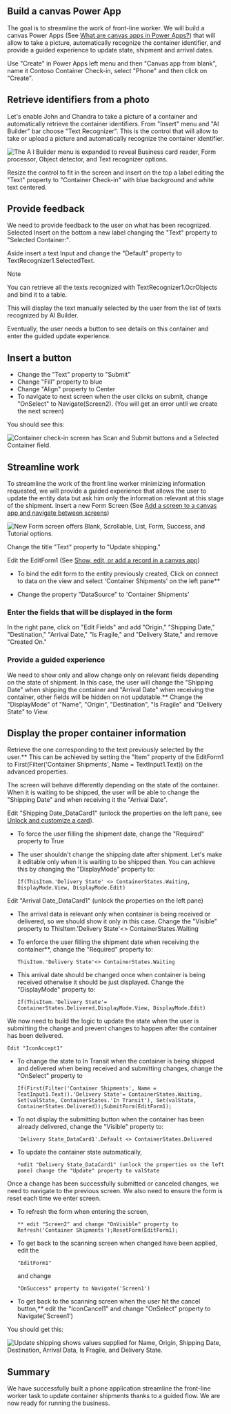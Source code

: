 ## Build a canvas Power App

The goal is to streamline the work of front-line worker. We will build a canvas Power Apps (See [What are canvas apps in Power Apps?](https://docs.microsoft.com/powerapps/maker/canvas-apps/getting-started)) that will allow to take a picture, automatically recognize the container identifier, and provide a guided experience to update state, shipment and arrival dates.

Use "Create" in Power Apps left menu and then "Canvas app from blank", name it Contoso Container Check-in, select "Phone" and then click on "Create".

## Retrieve identifiers from a photo

Let's enable John and Chandra to take a picture of a container and automatically retrieve the container identifiers. From "Insert" menu and "AI Builder" bar choose "Text Recognizer". This is the control that will allow to take or upload a picture and automatically recognize the container identifier.

![The A I Builder menu is expanded to reveal Business card reader, Form processor, Object detector, and Text recognizer options.](../media/image10.png)

Resize the control to fit in the screen and insert on the top a label editing the "Text" property to "Container Check-in" with blue background and white text centered.

## Provide feedback

We need to provide feedback to the user on what has been recognized. Selected Insert on the bottom a new label changing the "Text" property to "Selected Container:".

Aside insert a text Input and change the "Default" property to TextRecognizer1.SelectedText.

>[!NOTE]
>You can retrieve all the texts recognized with TextRecognizer1.OcrObjects and bind it to a table.

This will display the text manually selected by the user from the list of texts recognized by AI Builder.

Eventually, the user needs a button to see details on this container and enter the guided update experience.

## Insert a button

- Change the "Text" property to "Submit"
- Change "Fill" property to blue
- Change "Align" property to Center
- To navigate to next screen when the user clicks on submit, change "OnSelect" to Navigate(Screen2). (You will get an error until we create the next screen)

You should see this:

![Container check-in screen has Scan and Submit buttons and a Selected Container field.](../media/image11.png)

## Streamline work

To streamline the work of the front line worker minimizing information requested, we will provide a guided experience that allows the user to update the entity data but ask him only the information relevant at this stage of the shipment. Insert a new Form Screen (See [Add a screen to a canvas app and navigate between screens](https://docs.microsoft.com/powerapps/maker/canvas-apps/add-screen-context-variables))

![New Form screen offers Blank, Scrollable, List, Form, Success, and Tutorial options.](../media/image12.png)

Change the title "Text" property to "Update shipping."

Edit the EditForm1 (See [Show, edit, or add a record in a canvas app](https://docs.microsoft.com/powerapps/maker/canvas-apps/add-form))

- To bind the edit form to the entity previously created, Click on connect to data on the view and select 'Container Shipments' on the left pane**

- Change the property "DataSource" to 'Container Shipments'

### Enter the fields that will be displayed in the form

In the right pane, click on "Edit Fields" and add "Origin," "Shipping Date," "Destination," "Arrival Date," "Is Fragile," and "Delivery State," and remove "Created On."

### Provide a guided experience

We need to show only and allow change only on relevant fields depending on the state of shipment. In this case, the user will change the "Shipping Date" when shipping the container and "Arrival Date" when receiving the container, other fields will be hidden on not updatable.** Change the "DisplayMode" of "Name", "Origin", "Destination", "Is Fragile" and "Delivery State" to View.

## Display the proper container information

Retrieve the one corresponding to the text previously selected by the user.** This can be achieved by setting the "Item" property of the EditForm1 to First(Filter(\'Container Shipments\', Name = TextInput1.Text)) on the advanced properties.

The screen will behave differently depending on the state of the container. When it is waiting to be shipped, the user will be able to change the "Shipping Date" and when receiving it the "Arrival Date".

Edit "Shipping Date\_DataCard1" (unlock the properties on the left pane, see [Unlock and customize a card](https://docs.microsoft.com/powerapps/maker/canvas-apps/customize-card#unlock-and-customize-a-card)).

- To force the user filling the shipment date, change the "Required" property to True

- The user shouldn't change the shipping date after shipment. Let's make it editable only when it is waiting to be shipped then.
    You can achieve this by changing the "DisplayMode" property to:

    ```If(ThisItem.'Delivery State' <> ContainerStates.Waiting, DisplayMode.View, DisplayMode.Edit)```

Edit "Arrival Date\_DataCard1" (unlock the properties on the left pane)

- The arrival data is relevant only when container is being received or delivered, so we should show it only in this case. Change the "Visible" property to ThisItem.\'Delivery State\'\<\> ContainerStates.Waiting

- To enforce the user filling the shipment date when receiving the container**, change the "Required" property to:

    ```ThisItem.'Delivery State'<> ContainerStates.Waiting```

- This arrival date should be changed once when container is being received otherwise it should be just displayed. Change the "DisplayMode" property to:

    ```If(ThisItem.'Delivery State'= ContainerStates.Delivered,DisplayMode.View, DisplayMode.Edit)```

We now need to build the logic to update the state when the user is submitting the change and prevent changes to happen after the container has been delivered.

```Edit "IconAccept1"```

- To change the state to In Transit when the container is being shipped and delivered when being received and submitting changes, change the "OnSelect" property to

    ```If(First(Filter('Container Shipments', Name = TextInput1.Text)).'Delivery State'= ContainerStates.Waiting, Set(valState, ContainerStates.'In Transit'), Set(valState, ContainerStates.Delivered));SubmitForm(EditForm1);```

- To not display the submitting button when the container has been already delivered, change the "Visible" property to:

    ```'Delivery State_DataCard1'.Default <> ContainerStates.Delivered```

- To update the container state automatically,

    ```*edit "Delivery State_DataCard1" (unlock the properties on the left pane) change the "Update" property to valState```

Once a change has been successfully submitted or canceled changes, we need to navigate to the previous screen. We also need to ensure the form is reset each time we enter screen.

- To refresh the form when entering the screen,

    ```** edit "Screen2" and change "OnVisible" property to Refresh('Container Shipments');ResetForm(EditForm1);```

- To get back to the scanning screen when changed have been applied, edit the

    ```"EditForm1"```

     and change

     ```"OnSuccess" property to Navigate('Screen1')```

- To get back to the scanning screen when the user hit the cancel button,** edit the "IconCancel1" and change "OnSelect" property to Navigate(\'Screen1\')

You should get this:

![Update shipping shows values supplied for Name, Origin, Shipping Date, Destination, Arrival Data, Is Fragile, and Delivery State.](../media/image13.png)

## Summary

We have successfully built a phone application streamline the front-line worker task to update container shipments thanks to a guided flow. We are now ready for running the business.
